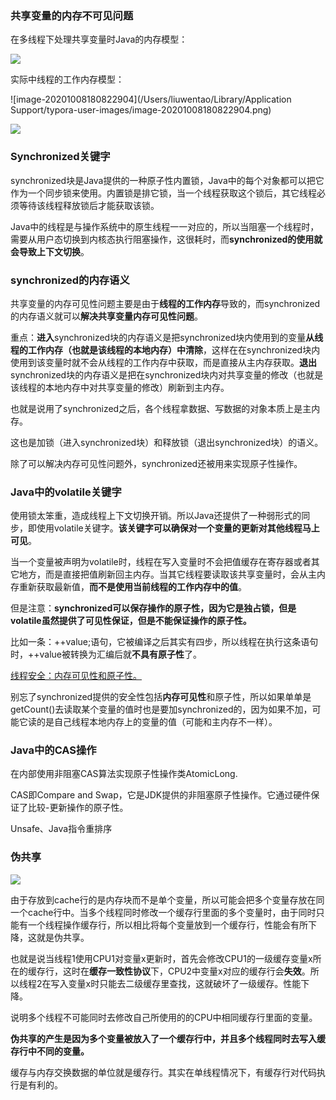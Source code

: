 ### 共享变量的内存不可见问题

在多线程下处理共享变量时Java的内存模型：

![](https://winterliublog.oss-cn-beijing.aliyuncs.com/winterliu-notes/concurrent/20201008180915.png)

实际中线程的工作内存模型：

![image-20201008180822904](/Users/liuwentao/Library/Application Support/typora-user-images/image-20201008180822904.png)

![](https://winterliublog.oss-cn-beijing.aliyuncs.com/winterliu-notes/concurrent/20201008181033.png)

### Synchronized关键字

synchronized块是Java提供的一种原子性内置锁，Java中的每个对象都可以把它作为一个同步锁来使用。内置锁是排它锁，当一个线程获取这个锁后，其它线程必须等待该线程释放锁后才能获取该锁。

Java中的线程是与操作系统中的原生线程一一对应的，所以当阻塞一个线程时，需要从用户态切换到内核态执行阻塞操作，这很耗时，而**synchronized的使用就会导致上下文切换**。

### synchronized的内存语义

共享变量的内存可见性问题主要是由于**线程的工作内存**导致的，而synchronized的内存语义就可以**解决共享变量内存可见性问题**。

重点：**进入**synchronized块的内存语义是把synchronized块内使用到的变量**从线程的工作内存（也就是该线程的本地内存）中清除**，这样在在synchronized块内使用到该变量时就不会从线程的工作内存中获取，而是直接从主内存获取。**退出**synchronized块的内存语义是把在synchronized块内对共享变量的修改（也就是该线程的本地内存中对共享变量的修改）刷新到主内存。

也就是说用了synchronized之后，各个线程拿数据、写数据的对象本质上是主内存。

这也是加锁（进入synchronized块）和释放锁（退出synchronized块）的语义。

除了可以解决内存可见性问题外，synchronized还被用来实现原子性操作。

### Java中的volatile关键字

使用锁太笨重，造成线程上下文切换开销。所以Java还提供了一种弱形式的同步，即使用volatile关键字。**该关键字可以确保对一个变量的更新对其他线程马上可见**。

当一个变量被声明为volatile时，线程在写入变量时不会把值缓存在寄存器或者其它地方，而是直接把值刷新回主内存。当其它线程要读取该共享变量时，会从主内存重新获取最新值，**而不是使用当前线程的工作内存中的值**。

但是注意：**synchronized可以保存操作的原子性，因为它是独占锁，但是volatile虽然提供了可见性保证，但是不能保证操作的原子性。**

比如一条：++value;语句，它被编译之后其实有四步，所以线程在执行这条语句时，++value被转换为汇编后就**不具有原子性**了。

<u>线程安全：内存可见性和原子性。</u>

别忘了synchronized提供的安全性包括**内存可见性**和原子性，所以如果单单是getCount()去读取某个变量的值时也是要加synchronized的，因为如果不加，可能它读的是自己线程本地内存上的变量的值（可能和主内存不一样）。

### Java中的CAS操作

在内部使用非阻塞CAS算法实现原子性操作类AtomicLong.

CAS即Compare and Swap，它是JDK提供的非阻塞原子性操作。它通过硬件保证了比较-更新操作的原子性。

Unsafe、Java指令重排序

### 伪共享

![](https://winterliublog.oss-cn-beijing.aliyuncs.com/winterliu-notes/concurrent/20201009113242.png)

由于存放到cache行的是内存块而不是单个变量，所以可能会把多个变量存放在同一个cache行中。当多个线程同时修改一个缓存行里面的多个变量时，由于同时只能有一个线程操作缓存行，所以相比将每个变量放到一个缓存行，性能会有所下降，这就是伪共享。

也就是说当线程1使用CPU1对变量x更新时，首先会修改CPU1的一级缓存变量x所在的缓存行，这时在**缓存一致性协议**下，CPU2中变量x对应的缓存行会**失效**。所以线程2在写入变量x时只能去二级缓存里查找，这就破坏了一级缓存。性能下降。

说明多个线程不可能同时去修改自己所使用的的CPU中相同缓存行里面的变量。

**伪共享的产生是因为多个变量被放入了一个缓存行中，并且多个线程同时去写入缓存行中不同的变量。**

缓存与内存交换数据的单位就是缓存行。其实在单线程情况下，有缓存行对代码执行是有利的。































